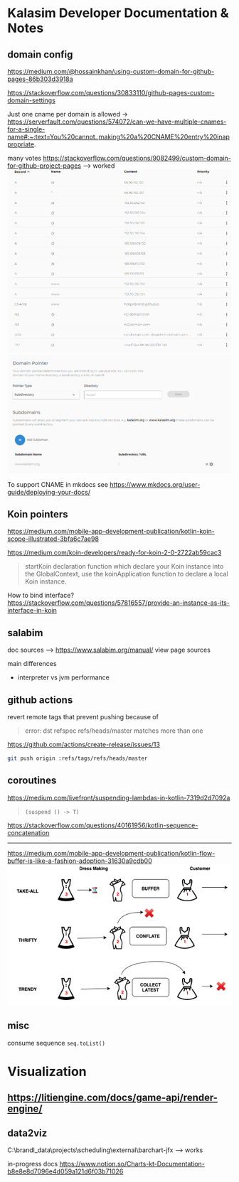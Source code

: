 # Kalasim Developer Documentation & Notes

## domain config

https://medium.com/@hossainkhan/using-custom-domain-for-github-pages-86b303d3918a

https://stackoverflow.com/questions/30833110/github-pages-custom-domain-settings

Just one cname per domain is allowed -> https://serverfault.com/questions/574072/can-we-have-multiple-cnames-for-a-single-name#:~:text=You%20cannot.,making%20a%20CNAME%20entry%20inappropriate.


many votes https://stackoverflow.com/questions/9082499/custom-domain-for-github-project-pages --> worked
![](.dev_notes_images/domaincom.png)
![](.dev_notes_images/domaincomwww.png)

To support CNAME in mkdocs see https://www.mkdocs.org/user-guide/deploying-your-docs/

## Koin pointers

https://medium.com/mobile-app-development-publication/kotlin-koin-scope-illustrated-3bfa6c7ae98

<https://medium.com/koin-developers/ready-for-koin-2-0-2722ab59cac3>
>  startKoin declaration function which declare your Koin instance into the GlobalContext, use the koinApplication function to declare a local Koin instance.


How to bind interface? https://stackoverflow.com/questions/57816557/provide-an-instance-as-its-interface-in-koin

## salabim

doc sources --> https://www.salabim.org/manual/ view page sources

main differences
* interpreter vs jvm performance



## github actions

revert remote tags that prevent pushing because of
> error: dst refspec refs/heads/master matches more than one

https://github.com/actions/create-release/issues/13

```bash
git push origin :refs/tags/refs/heads/master
```

## coroutines

<https://medium.com/livefront/suspending-lambdas-in-kotlin-7319d2d7092a>
> `(suspend () -> T)`


<https://stackoverflow.com/questions/40161956/kotlin-sequence-concatenation>


---

<https://medium.com/mobile-app-development-publication/kotlin-flow-buffer-is-like-a-fashion-adoption-31630a9cdb00>
![](.dev_notes_images/flowmodes.png)

## misc


consume sequence `seq.toList()`

# Visualization

## https://litiengine.com/docs/game-api/render-engine/

## data2viz

C:\brandl_data\projects\scheduling\external\barchart-jfx --> works

in-progress docs https://www.notion.so/Charts-kt-Documentation-b8e8e8d7096e4d059a121d6f03b71026


